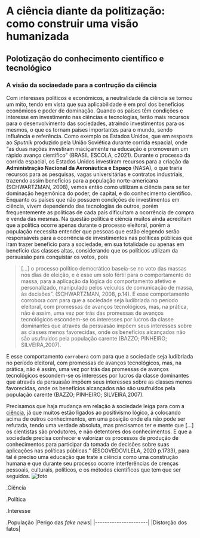 # A ciência diante da politização: como construir uma visão humanizada
## Polotização do conhecimento científico e tecnológico
### A visão da sociaedade para a contrução da ciência 
Com interesses políticos e econômicos, a neutralidade da ciência se tornou um mito, tendo em vista que sua aplicabilidade é em prol dos benefícios econômicos e poder de dominação. Quando os países têm condições e interesse em investimento nas ciências e tecnologias, terão mais recursos para o desenvolvimento das sociedades, atraindo investimentos para os mesmos, o que os tornam países importantes para o mundo, sendo influência e referência. Como exemplo os Estados Unidos, que em resposta ao _Sputnik_ produzido pela União Soviética durante corrida espacial, onde “as duas nações investiram maciçamente na educação e promoveram um rápido avanço científico” (BRASIL ESCOLA, c2021).
 Durante o processo da corrida espacial, os Estados Unidos investiram recursos para a criação da 
**Administração Nacional da Aeronáutica e Espaço** (NASA), o que traria recursos para as pesquisas, vagas universitárias e contratos industriais, trazendo assim benefícios para a população norte-americana (SCHWARTZMAN, 2008), vemos então como utilizam a ciência para se ter dominação hegemônica do poder, de capital, e do conhecimento cientifico. Enquanto os países que não possuem condições de investimentos em ciência, vivem dependendo das tecnologias de outros, porém frequentemente as políticas de cada país dificultam a ocorrência de compra e venda das mesmas.
Na questão política e ciência muitos ainda acreditam que a política ocorre apenas durante o processo eleitoral, porém a população necessita entender que pessoas que estão elegendo serão responsáveis para a ocorrência de investimentos nas políticas públicas que iram trazer benefício para a sociedade, em sua totalidade ou apenas em benefício das classes altas, considerando que os políticos utilizam da persuasão para conquistar os votos, pois  
> [...] o processo político democrático baseia-se no voto das massas nos dias de eleição, e é esse um solo fértil para o comportamento de massa, para a aplicação da lógica do comportamento afetivo e personalizado, manipulado pelos veículos de comunicação de massa, às decisões”. (SCHWARTZMAN, 2008, p.14).
 E esse comportamento corrobora com para que a sociedade seja ludibriada no período eleitoral, com promessas de avanços tecnológicos, mas, na prática, não é assim, uma vez por trás das promessas de avanços tecnológicos escondem-se os interesses por lucros da classe dominantes que através da persuasão impõem seus interesses sobre as classes menos favorecidas, onde os benefícios alcançados não são usufruídos pela população carente (BAZZO; PINHEIRO; SILVEIRA,2007).

E esse comportamento `corrobora` com para que a sociedade seja ludibriada no período eleitoral, com promessas de avanços tecnológicos, mas, na prática, não é assim, uma vez por trás das promessas de avanços tecnológicos escondem-se os interesses por lucros da classe dominantes que através da persuasão impõem seus interesses sobre as classes menos favorecidas, onde os benefícios alcançados não são usufruídos pela população carente (BAZZO; PINHEIRO; SILVEIRA,2007).

Precisamos que haja mudança em relação à sociedade leiga para com a [ciência](https://doi.org/10.1590/1413-81232021267.04302021), já que muitos estão ligados ao positivismo lógico, á colocando acima de outros conhecimentos, em uma posição onde ela não pode ser refutada, tendo uma verdade absoluta, mas precisamos ter e mente que [...] os cientistas são produtores, e não detentores dos conhecimentos. E que a sociedade precisa conhecer e valorizar os processos de produção de conhecimentos para participar da tomada de decisões sobre suas aplicações nas políticas públicas.” (ESCOVEDOVILELA, 2020 p.1733), para tal é preciso uma educação que trate a ciência como uma construção humana e que durante seu processo ocorre interferências de crenças pessoais, culturais, políticos, e os métodos científicos que tem que ser seguidos. 
![foto](https://encrypted-tbn0.gstatic.com/images?q=tbn:ANd9GcQnLAr2ZlgOapP701c6lekxTPrYHJf5auVORg&usqp=CAU)

.Ciência

.Política

.Interesse

.População
|Perigo das _fake news_|
|----------------------|
|Distorção dos fatos|

